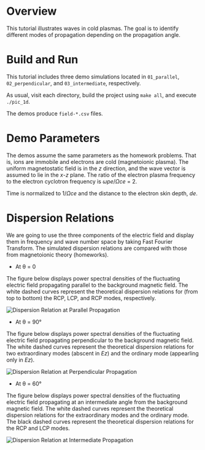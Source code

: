 # Overview

This tutorial illustrates waves in cold plasmas.
The goal is to identify different modes of propagation depending on the propagation angle.


# Build and Run

This tutorial includes three demo simulations located in `01_parallel`, `02_perpendicular`,
and `03_intermediate`, respectively.

As usual, visit each directory, build the project using `make all`, and execute `./pic_1d`.

The demos produce `field-*.csv` files.


# Demo Parameters

The demos assume the same parameters as the homework problems.
That is, ions are immobile and electrons are cold (magnetoionic plasma).
The uniform magnetostatic field is in the *z* direction, and the wave vector is assumed to lie in
the *x*-*z* plane.
The ratio of the electron plasma frequency to the electron cyclotron frequency is *ωpe*/*Ωce* = 2.

Time is normalized to 1/*Ωce* and the distance to the electron skin depth, *de*.


# Dispersion Relations

We are going to use the three components of the electric field and display them in frequency
and wave number space by taking Fast Fourier Transform.
The simulated dispersion relations are compared with those from magnetoionic theory (homeworks).


- At θ = 0 

The figure below displays power spectral densities of the fluctuating electric field propagating
parallel to the background magnetic field.
The white dashed curves represent the theoretical dispersion relations for (from top to bottom)
the RCP, LCP, and RCP modes, respectively.

![Dispersion Relation at Parallel Propagation](./figures/01_parallel-efield_dispersion.png)


- At θ = 90°

The figure below displays power spectral densities of the fluctuating electric field propagating
perpendicular to the background magnetic field.
The white dashed curves represent the theoretical dispersion relations for
two extraordinary modes (abscent in *Ez*) and the ordinary mode (appearling only in *Ez*).

![Dispersion Relation at Perpendicular Propagation](./figures/02_perpendicular-efield_dispersion.png)


- At θ = 60°

The figure below displays power spectral densities of the fluctuating electric field propagating
at an intermediate angle from the background magnetic field.
The white dashed curves represent the theoretical dispersion relations for
the extraordinary modes and the ordinary mode.
The black dashed curves represent the theoretical dispersion relations for
the RCP and LCP modes.

![Dispersion Relation at Intermediate Propagation](./figures/03_intermediate-efield_dispersion.png)
